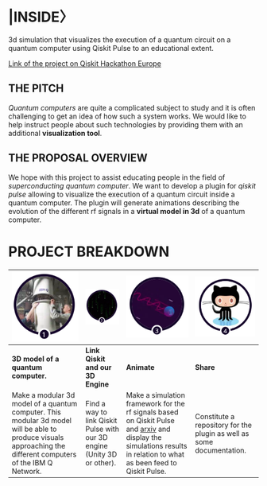 # |INSIDE〉
3d simulation that visualizes the execution of a quantum circuit on a quantum computer using Qiskit Pulse to an educational extent.

[Link of the project on Qiskit Hackathon Europe](https://qiskithackathoneurope.bemyapp.com/#/projects/60807d14ff00f400197f9967)


## THE  PITCH
*Quantum computers* are quite a complicated subject to study and it is often challenging to get an idea of ​​how such a system works. We would like to help instruct people about such technologies by providing them with an additional **visualization tool**.

## THE PROPOSAL OVERVIEW

We hope with this project to assist educating people in the field of *superconducting quantum computer*. We want to develop a plugin for *qiskit pulse* allowing to visualize the execution of a quantum circuit inside a quantum computer. The plugin will generate animations describing the evolution of the different rf signals in a **virtual model in 3d** of a quantum computer.

# PROJECT BREAKDOWN

|![enter image description here](https://github.com/NiskuT/INSIDE/blob/main/1.png?raw=true)|![enter image description here](https://github.com/NiskuT/INSIDE/blob/main/2.png?raw=true)|![enter image description here](https://github.com/NiskuT/INSIDE/blob/main/3.png?raw=true)|![enter image description here](https://github.com/NiskuT/INSIDE/blob/main/4.png?raw=true)
|----------------|----------------|----------------|----------------|
|**3D model of a quantum computer.** |**Link Qiskit and our 3D** **Engine**|**Animate**|**Share**|
|Make a modular 3d model of a quantum computer. This modular 3d model will be able to produce visuals approaching the different computers of the IBM Q Network.|Find a way to link Qiskit Pulse with our 3D engine (Unity 3D or other).|Make a simulation framework for the rf signals based on Qiskit Pulse and [arxiv](https://arxiv.org/pdf/1904.06560.pdf) and display the simulations results in relation to what as been feed to Qiskit Pulse.|Constitute a repository for the plugin as well as some documentation.|





